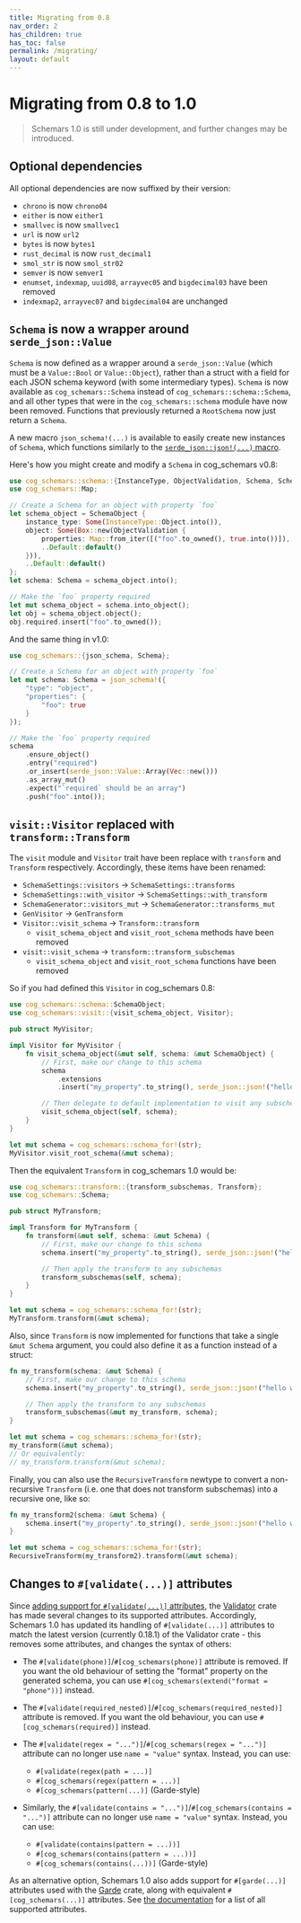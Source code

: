 ```yaml
---
title: Migrating from 0.8
nav_order: 2
has_children: true
has_toc: false
permalink: /migrating/
layout: default
---
```


# Migrating from 0.8 to 1.0

<blockquote class="warning">
<p>Schemars 1.0 is still under development, and further changes may be introduced.
</blockquote>

## Optional dependencies

All optional dependencies are now suffixed by their version:

- `chrono` is now `chrono04`
- `either` is now `either1`
- `smallvec` is now `smallvec1`
- `url` is now `url2`
- `bytes` is now `bytes1`
- `rust_decimal` is now `rust_decimal1`
- `smol_str` is now `smol_str02`
- `semver` is now `semver1`
- `enumset`, `indexmap`, `uuid08`, `arrayvec05` and `bigdecimal03` have been removed
- `indexmap2`, `arrayvec07` and `bigdecimal04` are unchanged

## `Schema` is now a wrapper around `serde_json::Value`

`Schema` is now defined as a wrapper around a `serde_json::Value` (which must be a `Value::Bool` or `Value::Object`), rather than a struct with a field for each JSON schema keyword (with some intermediary types). `Schema` is now available as `cog_schemars::Schema` instead of `cog_schemars::schema::Schema`, and all other types that were in the `cog_schemars::schema` module have now been removed. Functions that previously returned a `RootSchema` now just return a `Schema`.

A new macro `json_schema!(...)` is available to easily create new instances of `Schema`, which functions similarly to the [`serde_json::json!(...)` macro](https://docs.rs/serde_json/latest/serde_json/macro.json.html).

Here's how you might create and modify a `Schema` in cog_schemars v0.8:

```rust
use cog_schemars::schema::{InstanceType, ObjectValidation, Schema, SchemaObject};
use cog_schemars::Map;

// Create a Schema for an object with property `foo`
let schema_object = SchemaObject {
    instance_type: Some(InstanceType::Object.into()),
    object: Some(Box::new(ObjectValidation {
        properties: Map::from_iter([("foo".to_owned(), true.into())]),
        ..Default::default()
    })),
    ..Default::default()
};
let schema: Schema = schema_object.into();

// Make the `foo` property required
let mut schema_object = schema.into_object();
let obj = schema_object.object();
obj.required.insert("foo".to_owned());
```

And the same thing in v1.0:

```rust
use cog_schemars::{json_schema, Schema};

// Create a Schema for an object with property `foo`
let mut schema: Schema = json_schema!({
    "type": "object",
    "properties": {
        "foo": true
    }
});

// Make the `foo` property required
schema
    .ensure_object()
    .entry("required")
    .or_insert(serde_json::Value::Array(Vec::new()))
    .as_array_mut()
    .expect("`required` should be an array")
    .push("foo".into());
```

## `visit::Visitor` replaced with `transform::Transform`

The `visit` module and `Visitor` trait have been replace with `transform` and `Transform` respectively. Accordingly, these items have been renamed:

- `SchemaSettings::visitors` -> `SchemaSettings::transforms`
- `SchemaSettings::with_visitor` -> `SchemaSettings::with_transform`
- `SchemaGenerator::visitors_mut` -> `SchemaGenerator::transforms_mut`
- `GenVisitor` -> `GenTransform`
- `Visitor::visit_schema` -> `Transform::transform`
  - `visit_schema_object` and `visit_root_schema` methods have been removed
- `visit::visit_schema` -> `transform::transform_subschemas`
  - `visit_schema_object` and `visit_root_schema` functions have been removed

So if you had defined this `Visitor` in cog_schemars 0.8:

```rust
use cog_schemars::schema::SchemaObject;
use cog_schemars::visit::{visit_schema_object, Visitor};

pub struct MyVisitor;

impl Visitor for MyVisitor {
    fn visit_schema_object(&mut self, schema: &mut SchemaObject) {
        // First, make our change to this schema
        schema
            .extensions
            .insert("my_property".to_string(), serde_json::json!("hello world"));

        // Then delegate to default implementation to visit any subschemas
        visit_schema_object(self, schema);
    }
}

let mut schema = cog_schemars::schema_for!(str);
MyVisitor.visit_root_schema(&mut schema);
```

Then the equivalent `Transform` in cog_schemars 1.0 would be:

```rust
use cog_schemars::transform::{transform_subschemas, Transform};
use cog_schemars::Schema;

pub struct MyTransform;

impl Transform for MyTransform {
    fn transform(&mut self, schema: &mut Schema) {
        // First, make our change to this schema
        schema.insert("my_property".to_string(), serde_json::json!("hello world"));

        // Then apply the transform to any subschemas
        transform_subschemas(self, schema);
    }
}

let mut schema = cog_schemars::schema_for!(str);
MyTransform.transform(&mut schema);
```

Also, since `Transform` is now implemented for functions that take a single `&mut Schema` argument, you could also define it as a function instead of a struct:

```rust
fn my_transform(schema: &mut Schema) {
    // First, make our change to this schema
    schema.insert("my_property".to_string(), serde_json::json!("hello world"));

    // Then apply the transform to any subschemas
    transform_subschemas(&mut my_transform, schema);
}

let mut schema = cog_schemars::schema_for!(str);
my_transform(&mut schema);
// Or equivalently:
// my_transform.transform(&mut schema);
```

Finally, you can also use the `RecursiveTransform` newtype to convert a non-recursive `Transform` (i.e. one that does not transform subschemas) into a recursive one, like so:

```rust
fn my_transform2(schema: &mut Schema) {
    schema.insert("my_property".to_string(), serde_json::json!("hello world"));
}

let mut schema = cog_schemars::schema_for!(str);
RecursiveTransform(my_transform2).transform(&mut schema);
```

## Changes to `#[validate(...)]` attributes

Since [adding support for `#[validate(...)]` attributes](https://graham.cool/cog_schemars/v0/deriving/attributes/#supported-validator-attributes), the [Validator](https://github.com/Keats/validator) crate has made several changes to its supported attributes. Accordingly, Schemars 1.0 has updated its handling of `#[validate(...)]` attributes to match the latest version (currently 0.18.1) of the Validator crate - this removes some attributes, and changes the syntax of others:

- The `#[validate(phone)]`/`#[cog_schemars(phone)]` attribute is removed. If you want the old behaviour of setting the "format" property on the generated schema, you can use `#[cog_schemars(extend("format = "phone"))]` instead.
- The `#[validate(required_nested)]`/`#[cog_schemars(required_nested)]` attribute is removed. If you want the old behaviour, you can use `#[cog_schemars(required)]` instead.
- The `#[validate(regex = "...")]`/`#[cog_schemars(regex = "...")]` attribute can no longer use `name = "value"` syntax. Instead, you can use:

  - `#[validate(regex(path = ...)]`
  - `#[cog_schemars(regex(pattern = ...)]`
  - `#[cog_schemars(pattern(...)]` (Garde-style)

- Similarly, the `#[validate(contains = "...")]`/`#[cog_schemars(contains = "...")]` attribute can no longer use `name = "value"` syntax. Instead, you can use:

  - `#[validate(contains(pattern = ...))]`
  - `#[cog_schemars(contains(pattern = ...))]`
  - `#[cog_schemars(contains(...))]` (Garde-style)

As an alternative option, Schemars 1.0 also adds support for `#[garde(...)]` attributes used with the [Garde](https://github.com/jprochazk/garde) crate, along with equivalent `#[cog_schemars(...)]` attributes. See [the documentation](https://graham.cool/cog_schemars/deriving/attributes/#supported-validatorgarde-attributes) for a list of all supported attributes.

